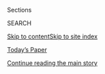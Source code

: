 <div id="app">

<div>

<div class="NYTAppHideMasthead css-1r6wvpq e1suatyy0">

<div class="section css-ui9rw0 e1suatyy2">

<div class="css-eph4ug er09x8g0">

<div class="css-6n7j50">

</div>

<span class="css-1dv1kvn">Sections</span>

<div class="css-10488qs">

<span class="css-1dv1kvn">SEARCH</span>

</div>

[Skip to content](#site-content)[Skip to site
index](#site-index)

</div>

<div class="css-10698na e1huz5gh0">

</div>

</div>

<div id="masthead-bar-one" class="section hasLinks css-15hmgas e1csuq9d3">

<div class="css-uqyvli e1csuq9d0">

</div>

<div class="css-1uqjmks e1csuq9d1">

</div>

<div class="css-9e9ivx">

[](https://myaccount.nytimes.com/auth/login?response_type=cookie&client_id=vi)

</div>

<div class="css-1bvtpon e1csuq9d2">

[Today’s Paper](https://www.nytimes.com/section/todayspaper)

</div>

</div>

</div>

</div>

<div data-aria-hidden="false">

<div id="site-content" data-role="main">

<div id="top-wrapper" class="css-15p45cc eaca97t0" type="top">

<div id="top-slug" class="css-19x0jxb eaca97t1" hidden="">

Advertisement

</div>

[Continue reading the main
story](#after-top)

<div class="ad top-wrapper" style="text-align:center;height:100%;display:block;min-height:90px">

<div id="top" class="place-ad" data-position="top" data-size-key="top">

</div>

</div>

<div id="after-top">

</div>

</div>

<div id="byline" class="section css-15h4p1b e9abtgs0">

<div class="css-1j21atc e1svk9qx1">

<div class="css-nfcc9b e1svk9qx3">

<div class="css-cnx41t">

![Portrait of Matthew
Haag](https://static01.nyt.com/images/2018/06/14/multimedia/author-matthew-haag/author-matthew-haag-thumbLarge.jpg)

</div>

<div class="css-vl9dhg e1svk9qx5">

<div class="css-1nrhkj6 e1svk9qx6">

# Matthew Haag

</div>

## <span></span>

Matthew Haag is a reporter on the Metro desk at The New York Times,
where he covers the intersection of real estate and politics in New York
City. Previously, he was a general assignment reporter and a copy editor
at The Times. He covered public education for The Dallas Morning News
between 2008 and 2015. Mr. Haag grew up in Texas and graduated from the
University of Missouri.

</div>

</div>

</div>

<div>

<div id="mid1-wrapper" class="css-1mn4oms eaca97t0" type="rank">

<div id="mid1-slug" class="css-1tag3rd eaca97t1">

Advertisement

</div>

[Continue reading the main
story](#after-mid1)

<div id="mid1" class="ad mid1-wrapper" style="text-align:center;height:100%;display:block">

</div>

<div id="after-mid1">

</div>

</div>

</div>

<div class="css-185go5a e1o5byef0">

<div class="css-15cbhtu">

  - [Latest](#stream-panel)
  - <span class="css-6n7j50">Search</span>
    <div class="control">
    <div class="label-container css-1dv1kvn">
    Search
    </div>
    <div class="css-wm4t3d">
    **<span id="clear-search-input" class="css-1dv1kvn">Clear this text
    input</span>
    </div>
    </div>
    <span class="css-1iovbfw"></span>

<div id="stream-panel" class="section css-8msx5b e1jz0cab1">

<div class="css-13mho3u">

1.  
    
    <div class="css-1cp3ece">
    
    <div class="css-1l4spti">
    
    [](/2020/08/03/nyregion/facebook-nyc-office-farley-building.html)
    
    <div class="css-79elbk">
    
    ![](https://static01.nyt.com/images/2020/08/03/nyregion/03nyfacebook-1/03nyfacebook-1-thumbWide.jpg?quality=75&auto=webp&disable=upscale)
    
    </div>
    
    ## Facebook Bets Big on Future of N.Y.C., and Offices, With New Lease
    
    Despite the pandemic, the social media giant leased all the office
    space in the former main post office at Penn Station in Midtown.
    
    <div class="css-1nqbnmb ea5icrr0">
    
    By <span class="css-1n7hynb">Matthew
    Haag</span>
    
    </div>
    
    </div>
    
    <div class="css-1lc2l26 e1xfvim33">
    
    </div>
    
    </div>

2.  
    
    <div class="css-1cp3ece">
    
    <div class="css-1l4spti">
    
    [](/2020/08/03/nyregion/nyc-small-businesses-closing-coronavirus.html)
    
    <div class="css-79elbk">
    
    ![](https://static01.nyt.com/images/2020/07/27/nyregion/00nyvirus-smallbusiness/00nyvirus-smallbusiness-thumbWide-v3.jpg?quality=75&auto=webp&disable=upscale)
    
    </div>
    
    ## One-Third of New York’s Small Businesses May Be Gone Forever
    
    Small-business owners said they have exhausted federal and local
    assistance and see no end in sight after months of sharp revenue
    drops. Now, many are closing their shops and restaurants for good.
    
    <div class="css-1nqbnmb ea5icrr0">
    
    By <span class="css-1n7hynb">Matthew
    Haag</span>
    
    </div>
    
    </div>
    
    <div class="css-1lc2l26 e1xfvim33">
    
    </div>
    
    </div>

3.  
    
    <div class="css-1cp3ece">
    
    <div class="css-1l4spti">
    
    [](/2020/07/23/nyregion/jeffrey-epstein-address-homes.html)
    
    <div class="css-79elbk">
    
    ![](https://static01.nyt.com/images/2020/07/23/nyregion/23epsteinhomes1/merlin_174153081_12e58921-8b01-4db9-ac1a-26308f7d0e23-thumbWide.jpg?quality=75&auto=webp&disable=upscale)
    
    </div>
    
    ## Epstein Mansions in New York and Palm Beach for Sale for $110 Million
    
    Federal prosecutors said the homes were where Mr. Epstein operated a
    vast sex-trafficking scheme and assaulted underage girls.
    
    <div class="css-1nqbnmb ea5icrr0">
    
    By <span class="css-1n7hynb">Matthew Haag <span>and</span> Stefanos
    Chen</span>
    
    </div>
    
    </div>
    
    <div class="css-1lc2l26 e1xfvim33">
    
    </div>
    
    </div>

4.  
    
    <div class="css-1cp3ece">
    
    <div class="css-1l4spti">
    
    [](/2020/07/01/nyregion/brooklyn-building-collapse.html)
    
    <div class="css-79elbk">
    
    ![](https://static01.nyt.com/images/2020/07/01/nyregion/01nycollapse3/01nycollapse3-thumbWide.jpg?quality=75&auto=webp&disable=upscale)
    
    </div>
    
    ## 3-Story Building in Brooklyn That Housed Gym Suddenly Collapses
    
    The building’s owner had been fined at least eight times for
    violations, most recently for a “dangerously bulging” side. One
    minor injury was reported.
    
    <div class="css-1nqbnmb ea5icrr0">
    
    By <span class="css-1n7hynb">Matthew
    Haag</span>
    
    </div>
    
    </div>
    
    <div class="css-1lc2l26 e1xfvim33">
    
    </div>
    
    </div>

5.  
    
    <div class="css-1cp3ece">
    
    <div class="css-1l4spti">
    
    [](/2020/06/29/nyregion/nyc-parks-playgrounds-plazas-coronavirus.html)
    
    <div class="css-79elbk">
    
    ![](https://static01.nyt.com/images/2020/06/22/nyregion/00nyvirus-publicspaces1/00nyvirus-publicspaces1-thumbWide-v3.jpg?quality=75&auto=webp&disable=upscale)
    
    </div>
    
    ## Public Spaces Weren’t Designed for Pandemics. N.Y.C. Is Trying to Adapt.
    
    New rules and design will try to keep New Yorkers safe in the
    usually crowded plazas, parks and streets.
    
    <div class="css-1nqbnmb ea5icrr0">
    
    By <span class="css-1n7hynb">Winnie Hu <span>and</span> Matthew
    Haag</span>
    
    </div>
    
    </div>
    
    <div class="css-1lc2l26 e1xfvim33">
    
    </div>
    
    </div>

6.  
    
    <div class="css-1cp3ece">
    
    <div class="css-1l4spti">
    
    [](/2020/06/26/nyregion/nyc-reopening-sunset-park.html)
    
    <div class="css-79elbk">
    
    ![](https://static01.nyt.com/images/2020/06/28/nyregion/00nyvirus-block1/00nyvirus-block1-thumbWide-v2.jpg?quality=75&auto=webp&disable=upscale)
    
    </div>
    
    ## On One Block in Brooklyn, the City’s Economic Turmoil Is on Full Display
    
    In Sunset Park, a vibrant neighborhood of businesses run by
    immigrants and their families, some stores do not plan to reopen.
    Others worry about how long they can survive.
    
    <div class="css-1nqbnmb ea5icrr0">
    
    By <span class="css-1n7hynb">Matthew
    Haag</span>
    
    </div>
    
    </div>
    
    <div class="css-1lc2l26 e1xfvim33">
    
    </div>
    
    </div>

7.  
    
    <div class="css-1cp3ece">
    
    <div class="css-1l4spti">
    
    [](/2020/06/22/nyregion/nyc-evictions-moratorium-coronavirus.html)
    
    <div class="css-79elbk">
    
    ![](https://static01.nyt.com/images/2020/06/23/nyregion/23nyvirus-evict1/23nyvirus-evict1-thumbWide.jpg?quality=75&auto=webp&disable=upscale)
    
    </div>
    
    ## A Moratorium on Evictions Ends, Leaving Thousands of Tenants Fearful
    
    Eviction cases are expected to soar in New York City as housing
    courts reopen and landlords seek to recoup income lost during the
    pandemic.
    
    <div class="css-1nqbnmb ea5icrr0">
    
    By <span class="css-1n7hynb">Matthew
    Haag</span>
    
    </div>
    
    </div>
    
    <div class="css-1lc2l26 e1xfvim33">
    
    </div>
    
    </div>

8.  
    
    <div class="css-1cp3ece">
    
    <div class="css-1l4spti">
    
    [](/2020/06/19/nyregion/nyc-coronavirus-young-people.html)
    
    <div class="css-79elbk">
    
    ![](https://static01.nyt.com/images/2020/05/28/nyregion/00nyvirus-youngpeople/00nyvirus-youngpeople-thumbWide.jpg?quality=75&auto=webp&disable=upscale)
    
    </div>
    
    ## The Pandemic Sent Young New Yorkers Packing. Will They Return?
    
    The financial crisis caused by the coronavirus outbreak has led
    young people from elsewhere to leave the city, uncertain if they
    will come back.
    
    <div class="css-1nqbnmb ea5icrr0">
    
    By <span class="css-1n7hynb">Matthew
    Haag</span>
    
    </div>
    
    </div>
    
    <div class="css-1lc2l26 e1xfvim33">
    
    </div>
    
    </div>

9.  
    
    <div class="css-1cp3ece">
    
    <div class="css-1l4spti">
    
    [](/2020/06/17/nyregion/nyc-rent-guidelines-board-freeze.html)
    
    <div class="css-79elbk">
    
    ![](https://static01.nyt.com/images/2020/06/17/nyregion/17nyrents/merlin_172244142_bef9fb63-2358-484f-a44d-744c1276a0e1-thumbWide.jpg?quality=75&auto=webp&disable=upscale)
    
    </div>
    
    ## N.Y.C., Facing Pandemic Fallout, Freezes Rent for 2 Million Tenants for a Year
    
    Landlords, citing rising costs, had pushed for increases. Tenants
    had argued for rollbacks because of the coronavirus outbreak’s
    financial toll.
    
    <div class="css-1nqbnmb ea5icrr0">
    
    By <span class="css-1n7hynb">Matthew Haag <span>and</span> Matt
    Stevens</span>
    
    </div>
    
    </div>
    
    <div class="css-1lc2l26 e1xfvim33">
    
    </div>
    
    </div>

10. 
    
    <div class="css-1cp3ece">
    
    <div class="css-1l4spti">
    
    [](/2020/06/15/nyregion/nyc-affordable-housing-lottery.html)
    
    <div class="css-79elbk">
    
    ![](https://static01.nyt.com/images/2020/06/15/nyregion/15nyhousing/15nyhousing-thumbWide-v2.jpg?quality=75&auto=webp&disable=upscale)
    
    </div>
    
    ## 25 Million Applications: The Scramble for N.Y.C. Affordable Housing
    
    Entrants to the city’s housing lottery have waited years, through a
    tiresome and complex process. Now the system is getting an overhaul.
    
    <div class="css-1nqbnmb ea5icrr0">
    
    By <span class="css-1n7hynb">Matthew Haag</span>
    
    </div>
    
    </div>
    
    <div class="css-1lc2l26 e1xfvim33">
    
    </div>
    
    </div>

<div class="css-13mho3u">

<div class="css-1t62hi8">

<div class="css-1stvaey">

Show
More

<div>

<div style="border:0;clip:rect(0 0 0 0);height:1px;margin:-1px;overflow:hidden;white-space:nowrap;padding:0;width:1px;position:absolute" data-role="log" data-aria-live="assertive">

</div>

<div style="border:0;clip:rect(0 0 0 0);height:1px;margin:-1px;overflow:hidden;white-space:nowrap;padding:0;width:1px;position:absolute" data-role="log" data-aria-live="assertive">

</div>

<div style="border:0;clip:rect(0 0 0 0);height:1px;margin:-1px;overflow:hidden;white-space:nowrap;padding:0;width:1px;position:absolute" data-role="log" data-aria-live="polite">

</div>

<div style="border:0;clip:rect(0 0 0 0);height:1px;margin:-1px;overflow:hidden;white-space:nowrap;padding:0;width:1px;position:absolute" data-role="log" data-aria-live="polite">

</div>

</div>

</div>

</div>

</div>

</div>

<div class="css-g6hk37 supplemental">

<div id="mid2-wrapper" class="css-10wkyv7 eaca97t0" type="lede">

<div id="mid2-slug" class="css-1tag3rd eaca97t1">

Advertisement

</div>

[Continue reading the main
story](#after-mid2)

<div id="mid2" class="ad mid2-wrapper" style="text-align:center;height:100%;display:block;min-height:250px">

</div>

<div id="after-mid2">

</div>

</div>

## Follow Elsewhere

<div class="module-body">

  - [**<span data-aria-hidden="true">matthewhaag</span><span class="css-1dv1kvn">twitter
    page for matthewhaag</span>](https://twitter.com/matthewhaag)

</div>

## Feedback? Questions?

<div class="css-hftqp3">

Include your name, the article headline, and your message.

</div>

Email Author

</div>

</div>

</div>

</div>

</div>

</div>

## Site Index

<div>

</div>

## Site Information Navigation

  - [© <span>2020</span> <span>The New York Times
    Company</span>](https://help.nytimes.com/hc/en-us/articles/115014792127-Copyright-notice)

<!-- end list -->

  - [NYTCo](https://www.nytco.com/)
  - [Contact
    Us](https://help.nytimes.com/hc/en-us/articles/115015385887-Contact-Us)
  - [Work with us](https://www.nytco.com/careers/)
  - [Advertise](https://nytmediakit.com/)
  - [T Brand Studio](http://www.tbrandstudio.com/)
  - [Your Ad
    Choices](https://www.nytimes.com/privacy/cookie-policy#how-do-i-manage-trackers)
  - [Privacy](https://www.nytimes.com/privacy)
  - [Terms of
    Service](https://help.nytimes.com/hc/en-us/articles/115014893428-Terms-of-service)
  - [Terms of
    Sale](https://help.nytimes.com/hc/en-us/articles/115014893968-Terms-of-sale)
  - [Site
    Map](https://spiderbites.nytimes.com)
  - [Help](https://help.nytimes.com/hc/en-us)
  - [Subscriptions](https://www.nytimes.com/subscription?campaignId=37WXW)

</div>

</div>
